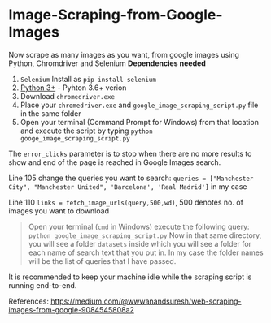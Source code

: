 # Image-Scraping-from-Google-Images
Now  scrape as many images as you want, from google images using Python, Chromdriver and Selenium
**Dependencies needed**
1) `Selenium`
Install as `pip install selenium`
2) [Python 3+](https://www.python.org/download/releases/3.0/?) - Pyhton 3.6+ verion
3) Download `chromedriver.exe`
4) Place your `chromedriver.exe` and `google_image_scraping_script.py` file in the same folder
5) Open your terminal (Command Prompt for Windows) from that location and execute the script by typing `python googe_image_scraping_script.py`

The `error_clicks` parameter is to stop when there are no more results to show and end of the page is reached in Google Images search.

Line 105 change the queries you want to search: `queries = ["Manchester City", "Manchester United", 'Barcelona', 'Real Madrid']` in my case

Line 110 `links = fetch_image_urls(query,500,wd)`, 500 denotes no. of images you want to download
   > Open your terminal (`cmd` in Windows) execute the following query:
     `python google_image_scraping_script.py`
     Now in that same directory, you will see a folder `datasets` inside which you will see a folder for each name of search text that you put in. In my case the folder names will be the list of queries that I have passed.

It is recommended to keep your machine idle while the scraping script is running end-to-end.

References: https://medium.com/@wwwanandsuresh/web-scraping-images-from-google-9084545808a2
